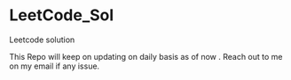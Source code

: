 # LeetCode_Sol
Leetcode solution

This Repo will keep on updating on daily basis as of now .
Reach out to me on my email if any issue.
